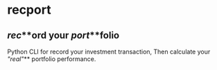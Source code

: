 # recport
## _rec_**ord your _port_**folio

Python CLI for record your investment transaction,
Then calculate your _"real"_** portfolio performance.
